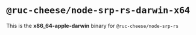 # `@ruc-cheese/node-srp-rs-darwin-x64`

This is the **x86_64-apple-darwin** binary for `@ruc-cheese/node-srp-rs`
